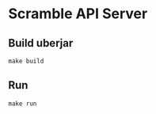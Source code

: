 # Scramble API Server

## Build uberjar

```shell script
make build
```

## Run

```shell script
make run
```
